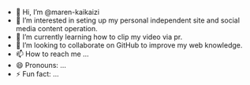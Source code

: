 - 👋 Hi, I’m @maren-kaikaizi
- 👀 I’m interested in seting up my personal independent site and social media content operation.
- 🌱 I’m currently learning how to clip my video via pr.
- 💞️ I’m looking to collaborate on GitHub to improve my web knowledge.
- 📫 How to reach me ...
- 😄 Pronouns: ...
- ⚡ Fun fact: ...

<!---
maren-kaikaizi/maren-kaikaizi is a ✨ special ✨ repository because its `README.md` (this file) appears on your GitHub profile.
You can click the Preview link to take a look at your changes.
--->
